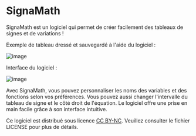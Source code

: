 # SignaMath

SignaMath est un logiciel qui permet de créer facilement des tableaux de signes et de variations !

Exemple de tableau dressé et sauvegardé à l'aide du logiciel :

![image](https://github.com/zonetecde/SignaMath/assets/56195432/18d75a6a-3b09-4de7-bfe9-9e8ebadf924c)

Interface du logiciel :

![image](https://github.com/zonetecde/SignaMath/assets/56195432/26583b6b-77f1-4364-8ec5-2c522f388e14)

Avec SignaMath, vous pouvez personnaliser les noms des variables et des fonctions selon vos préférences. 
Vous pouvez aussi changer l'intervalle du tableau de signe et le côté droit de l'équation.
Le logiciel offre une prise en main facile grâce à son interface intuitive.

Ce logiciel est distribué sous licence [CC BY-NC](https://creativecommons.org/licenses/by-nc/4.0/legalcode.fr). Veuillez consulter le fichier LICENSE pour plus de détails.
